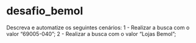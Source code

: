 # desafio_bemol
Descreva e automatize os seguintes cenários: 1 - Realizar a busca com o valor “69005-040”; 2 - Realizar a busca com o valor “Lojas Bemol”;

